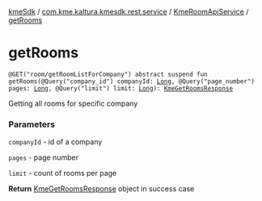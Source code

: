 [kmeSdk](../../index.md) / [com.kme.kaltura.kmesdk.rest.service](../index.md) / [KmeRoomApiService](index.md) / [getRooms](./get-rooms.md)

# getRooms

`@GET("room/getRoomListForCompany") abstract suspend fun getRooms(@Query("company_id") companyId: `[`Long`](https://kotlinlang.org/api/latest/jvm/stdlib/kotlin/-long/index.html)`, @Query("page_number") pages: `[`Long`](https://kotlinlang.org/api/latest/jvm/stdlib/kotlin/-long/index.html)`, @Query("limit") limit: `[`Long`](https://kotlinlang.org/api/latest/jvm/stdlib/kotlin/-long/index.html)`): `[`KmeGetRoomsResponse`](../../com.kme.kaltura.kmesdk.rest.response.room/-kme-get-rooms-response/index.md)

Getting all rooms for specific company

### Parameters

`companyId` - id of a company

`pages` - page number

`limit` - count of rooms per page

**Return**
[KmeGetRoomsResponse](../../com.kme.kaltura.kmesdk.rest.response.room/-kme-get-rooms-response/index.md) object in success case

